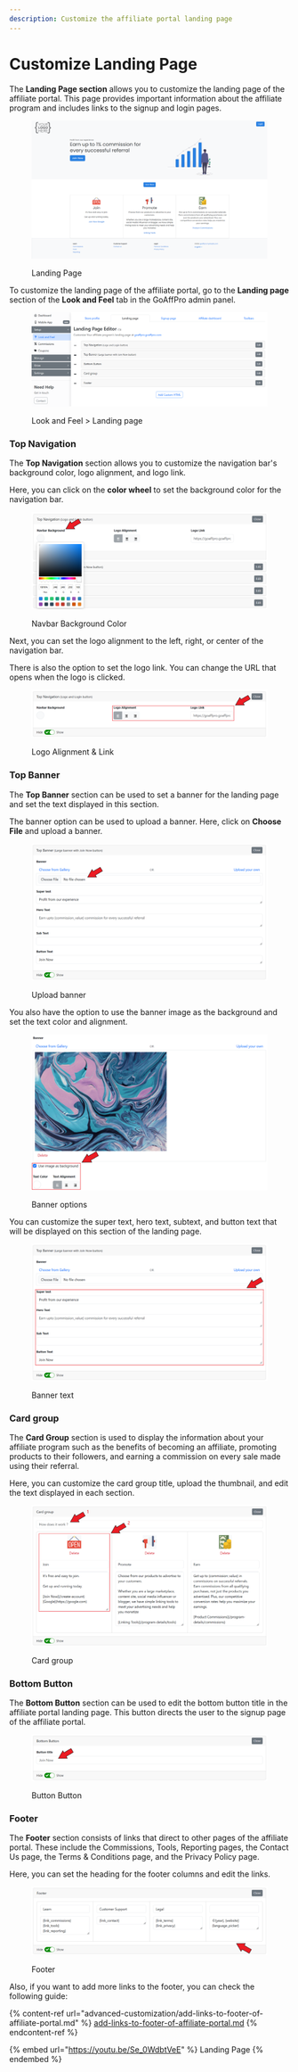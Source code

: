 ```yaml
---
description: Customize the affiliate portal landing page
---
```


# Customize Landing Page

The **Landing Page section** allows you to customize the landing page of the affiliate portal. This page provides important information about the affiliate program and includes links to the signup and login pages.

<figure><img src="../.gitbook/assets/image (3648).png" alt=""><figcaption><p>Landing Page</p></figcaption></figure>

To customize the landing page of the affiliate portal, go to the **Landing page** section of the **Look and Feel** tab in the GoAffPro admin panel.&#x20;

<figure><img src="../.gitbook/assets/image (3647).png" alt=""><figcaption><p>Look and Feel > Landing page</p></figcaption></figure>

### **Top Navigation**

The **Top Navigation** section allows you to customize the navigation bar's background color, logo alignment, and logo link.

Here, you can click on the **color wheel** to set the background color for the navigation bar.&#x20;

<figure><img src="../.gitbook/assets/Screenshot 2024-10-28 180520.png" alt=""><figcaption><p>Navbar Background Color</p></figcaption></figure>

Next, you can set the logo alignment to the left, right, or center of the navigation bar.

There is also the option to set the logo link. You can change the URL that opens when the logo is clicked.

<figure><img src="../.gitbook/assets/Screenshot 2024-10-28 172811.png" alt=""><figcaption><p>Logo Alignment &#x26; Link</p></figcaption></figure>

### Top Banner

The **Top Banner** section can be used to set a banner for the landing page and set the text displayed in this section.&#x20;

The banner option can be used to upload a banner. Here, click on **Choose File** and upload a banner.&#x20;

<figure><img src="../.gitbook/assets/Screenshot 2024-10-28 1727492.png" alt=""><figcaption><p>Upload banner</p></figcaption></figure>

You also have the option to use the banner image as the background and set the text color and alignment.&#x20;

<figure><img src="../.gitbook/assets/Screenshot 2024-10-28 1821593.png" alt=""><figcaption><p>Banner options</p></figcaption></figure>

You can customize the super text, hero text, subtext, and button text that will be displayed on this section of the landing page.

<figure><img src="../.gitbook/assets/Screenshot 2024-10-28 1727493.png" alt=""><figcaption><p>Banner text</p></figcaption></figure>

### Card group

The **Card Group** section is used to display the information about your affiliate program such as the benefits of becoming an affiliate, promoting products to their followers, and earning a commission on every sale made using their referral.

Here, you can customize the card group title, upload the thumbnail, and edit the text displayed in each section.&#x20;

<figure><img src="../.gitbook/assets/Screenshot 2024-10-28 173219.png" alt=""><figcaption><p>Card group</p></figcaption></figure>

### Bottom Button

The **Bottom Button** section can be used to edit the bottom button title in the affiliate portal landing page. This button directs the user to the signup page of the affiliate portal.

<figure><img src="../.gitbook/assets/Screenshot 2024-10-28 172829.png" alt=""><figcaption><p>Button Button</p></figcaption></figure>

### Footer&#x20;

The **Footer** section consists of links that direct to other pages of the affiliate portal. These include the Commissions, Tools, Reporting pages, the Contact Us page, the Terms & Conditions page, and the Privacy Policy page.&#x20;

Here, you can set the heading for the footer columns and edit the links.&#x20;

<figure><img src="../.gitbook/assets/Screenshot 2024-10-28 172925.png" alt=""><figcaption><p>Footer</p></figcaption></figure>

Also, if you want to add more links to the footer, you can check the following guide:

{% content-ref url="advanced-customization/add-links-to-footer-of-affiliate-portal.md" %}
[add-links-to-footer-of-affiliate-portal.md](advanced-customization/add-links-to-footer-of-affiliate-portal.md)
{% endcontent-ref %}

{% embed url="https://youtu.be/Se_0WdbtVeE" %}
Landing Page
{% endembed %}
